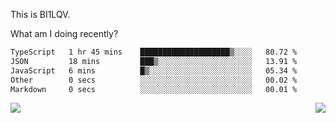 This is BI1LQV.

What am I doing recently?

<!--START_SECTION:waka-->

```txt
TypeScript   1 hr 45 mins    ████████████████████▒░░░░   80.72 %
JSON         18 mins         ███▒░░░░░░░░░░░░░░░░░░░░░   13.91 %
JavaScript   6 mins          █▒░░░░░░░░░░░░░░░░░░░░░░░   05.34 %
Other        0 secs          ░░░░░░░░░░░░░░░░░░░░░░░░░   00.02 %
Markdown     0 secs          ░░░░░░░░░░░░░░░░░░░░░░░░░   00.01 %
```

<!--END_SECTION:waka-->
<img align="right" src="https://github-readme-stats.vercel.app/api?username=bi1lqv&show_icons=true&count_private=true">

<img src="https://metrics.lecoq.io/bi1lqv?template=classic&base.activity=0&base.community=0&base.repositories=0&base.metadata=0&isocalendar=1&base=header%2C%20activity%2C%20community%2C%20repositories%2C%20metadata&base.indepth=false&base.hireable=false&isocalendar=false&isocalendar.duration=full-year&config.timezone=Asia%2FShanghai">
